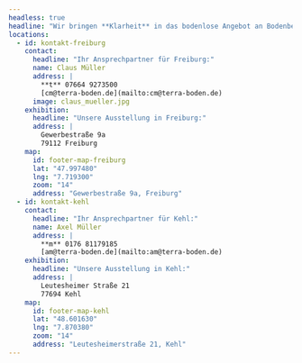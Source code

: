 ```yaml
---
headless: true
headline: "Wir bringen **Klarheit** in das bodenlose Angebot an Bodenbelägen. Sprechen Sie uns an für einen persönlichen Beratungstermin."
locations:
  - id: kontakt-freiburg
    contact:
      headline: "Ihr Ansprechpartner für Freiburg:"
      name: Claus Müller
      address: |
        **t** 07664 9273500  
        [cm@terra-boden.de](mailto:cm@terra-boden.de)
      image: claus_mueller.jpg
    exhibition:
      headline: "Unsere Ausstellung in Freiburg:"
      address: |
        Gewerbestraße 9a  
        79112 Freiburg
    map:
      id: footer-map-freiburg
      lat: "47.997480"
      lng: "7.719300"
      zoom: "14"
      address: "Gewerbestraße 9a, Freiburg"
  - id: kontakt-kehl
    contact:
      headline: "Ihr Ansprechpartner für Kehl:"
      name: Axel Müller
      address: |
        **m** 0176 81179185  
        [am@terra-boden.de](mailto:am@terra-boden.de)
    exhibition:
      headline: "Unsere Ausstellung in Kehl:"
      address: |
        Leutesheimer Straße 21  
        77694 Kehl
    map:
      id: footer-map-kehl
      lat: "48.601630"
      lng: "7.870380"
      zoom: "14"
      address: "Leutesheimerstraße 21, Kehl"
---
```

